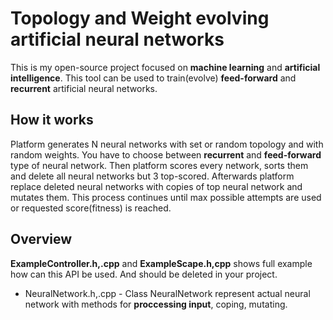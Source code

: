 Topology and Weight evolving artificial neural networks
=======
This is my open-source project focused on **machine learning** and **artificial intelligence**.
This tool can be used to train(evolve) **feed-forward** and **recurrent** artificial neural networks.
## How it works
Platform generates N neural networks with set or random topology and with random weights. You have to choose between
**recurrent** and **feed-forward** type of neural network. Then platform scores every network, sorts them and delete
all neural networks but 3 top-scored. Afterwards platform replace deleted neural networks with copies of top neural network
and mutates them. This process continues until max possible attempts are used or requested score(fitness) is reached.

## Overview
**ExampleController.h,.cpp** and **ExampleScape.h,cpp** shows full example how can this API be used. And should be deleted in your project.

* NeuralNetwork.h,.cpp - Class NeuralNetwork represent actual neural network with methods for **proccessing input**, coping, mutating.

